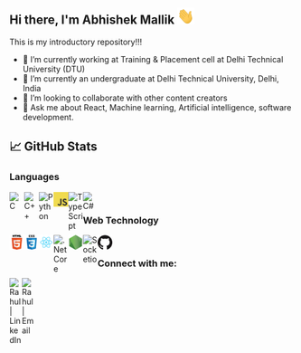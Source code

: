 ## Hi there, I'm Abhishek Mallik <img src="https://raw.githubusercontent.com/Abhishekmallik/Abhishekmallik/master/wave.gif" width="30px">
<!-- ### Hi there 👋 -->

This is my introductory repository!!!

- 🔭 I’m currently working at Training & Placement cell at Delhi Technical University (DTU)
- 🌱 I’m currently an undergraduate at Delhi Technical University, Delhi, India
- 👯 I’m looking to collaborate with other content creators
- 💬 Ask me about React, Machine learning, Artificial intelligence, software development.

<!-- 
- 🤔 I’m looking for help with ...
- 📫 How to reach me: ...
- 😄 Pronouns: ...
- ⚡ Fun fact: ... -->

## &#x1f4c8; GitHub Stats

<!-- <a href="https://github.com/akshaaatt/Swarogya">
  <img align="center" src="https://github-readme-stats.vercel.app/api/pin/?username=akshaaatt&repo=Swarogya&title_color=ffffff&text_color=c9cacc&icon_color=2bbc8a&bg_color=1d1f21" />
</a>

<a href="https://github.com/Abhishekmallik/AutoAI">
  <img align="center" src="https://github-readme-stats.vercel.app/api/pin/?username=Abhishekmallik&repo=AutoAI&title_color=ffffff&text_color=c9cacc&icon_color=2bbc8a&bg_color=1d1f21" />
</a>

<a href="https://github.com/Abhishekmallik/Cloud-Scheduling">
  <img align="center" src="https://github-readme-stats.vercel.app/api/pin/?username=Abhishekmallik&repo=Cloud-Scheduling&title_color=ffffff&text_color=c9cacc&icon_color=2bbc8a&bg_color=1d1f21" />
</a>

<a href="https://github.com/Abhishekmallik/Turing-Machine-based-Syllable-Splitter">
  <img align="center" src="https://github-readme-stats.vercel.app/api/pin/?username=Abhishekmallik&repo=Turing-Machine-based-Syllable-Splitter&title_color=ffffff&text_color=c9cacc&icon_color=2bbc8a&bg_color=1d1f21" />
</a>

<a href="https://github.com/Abhishekmallik/College-Management-System">
  <img align="center" src="https://github-readme-stats.vercel.app/api/pin/?username=Abhishekmallik&repo=College-Management-System&title_color=ffffff&text_color=c9cacc&icon_color=2bbc8a&bg_color=1d1f21" />
</a>

<a href="https://github.com/Abhishekmallik/Malware-Classifier">
  <img align="center" src="https://github-readme-stats.vercel.app/api/pin/?username=Abhishekmallik&repo=Malware-Classifier&title_color=ffffff&text_color=c9cacc&icon_color=2bbc8a&bg_color=1d1f21" />
</a> -->

### Languages

[<img align="left" alt="C" width="26px" src="https://www.pngkit.com/png/full/101-1010012_c-programming-icon-c-programming-language-logo.png" />][c]
[<img align="left" alt="C++" width="26px" src="https://user-images.githubusercontent.com/50693372/113815912-8f96aa00-9791-11eb-8d93-91478b2ff840.png" />][c++]
[<img align="left" alt="Python" width="26px" src="https://upload.wikimedia.org/wikipedia/commons/thumb/c/c3/Python-logo-notext.svg/768px-Python-logo-notext.svg.png" />][python]
[<img align="left" alt="JavaScript" width="26px" src="https://raw.githubusercontent.com/github/explore/80688e429a7d4ef2fca1e82350fe8e3517d3494d/topics/javascript/javascript.png" />][javascript]
[<img align="left" alt="TypeScript" width="26px" src="https://upload.wikimedia.org/wikipedia/commons/thumb/4/4c/Typescript_logo_2020.svg/1200px-Typescript_logo_2020.svg.png" />][typescript]
[<img align="left" alt="C#" width="26px" src="https://seeklogo.com/images/C/c-sharp-c-logo-02F17714BA-seeklogo.com.png" />][c#]

<br />

### Web Technology

[<img align="left" alt="HTML5" width="26px" src="https://raw.githubusercontent.com/github/explore/80688e429a7d4ef2fca1e82350fe8e3517d3494d/topics/html/html.png" />][html5]
[<img align="left" alt="CSS3" width="26px" src="https://raw.githubusercontent.com/github/explore/80688e429a7d4ef2fca1e82350fe8e3517d3494d/topics/css/css.png" />][css]
[<img align="left" alt="ReactJs" width="26px" src="https://raw.githubusercontent.com/github/explore/80688e429a7d4ef2fca1e82350fe8e3517d3494d/topics/react/react.png" />][reactjs]
[<img align="left" alt=".Net Core" width="26px" src="https://upload.wikimedia.org/wikipedia/commons/thumb/e/ee/.NET_Core_Logo.svg/1200px-.NET_Core_Logo.svg.png" />][.Net Core]
[<img align="left" alt="NodeJs" width="26px" src="https://raw.githubusercontent.com/github/explore/80688e429a7d4ef2fca1e82350fe8e3517d3494d/topics/nodejs/nodejs.png" />][nodejs]
[<img align="left" alt="Socketio" width="26px" src="https://upload.wikimedia.org/wikipedia/commons/9/96/Socket-io.svg" />][socketio]
[<img align="left" alt="GitHub" width="26px" src="https://raw.githubusercontent.com/github/explore/78df643247d429f6cc873026c0622819ad797942/topics/github/github.png" />][github]

<br />

### Connect with me:

[<img align="left" alt="Rahul | LinkedIn" width="22px" src="https://user-images.githubusercontent.com/50693372/113819924-a17b4b80-9797-11eb-9453-50fed9accd73.png" />][linkedin]
<!-- [<img align="left" alt="Rahul | Instagram" width="22px" src="https://upload.wikimedia.org/wikipedia/commons/thumb/9/96/Instagram.svg/1200px-Instagram.svg.png" />][instagram] -->
[<img align="left" alt="Rahul | Email" width="22px" src="https://upload.wikimedia.org/wikipedia/commons/4/4e/Mail_%28iOS%29.svg" />][email]

[c]: https://www.tutorialspoint.com/cprogramming/index.htm
[c++]: https://www.w3schools.com/cpp/default.asp
[python]: https://www.python.org/
[javascript]: https://www.w3schools.com/js/default.asp
[typescript]: https://www.typescriptlang.org/
[c#]: https://docs.microsoft.com/en-us/dotnet/csharp/
[html5]: https://developer.mozilla.org/en-US/docs/Web/Guide/HTML/HTML5/
[css]: https://www.w3schools.com/css/
[reactjs]: https://reactjs.org/
[.Net Core]: https://dotnet.microsoft.com/learn/aspnet/what-is-aspnet-core
[nodejs]: https://nodejs.org/en/
[socketio]: https://socket.io/
[github]: https://github.com/
<!-- [instagram]: https://instagram.com/rahulv05300 -->
[linkedin]: https://www.linkedin.com/in/abhishek-mallik-96b534172/
[email]: mailto:abhishekmallik265@gmail.com
